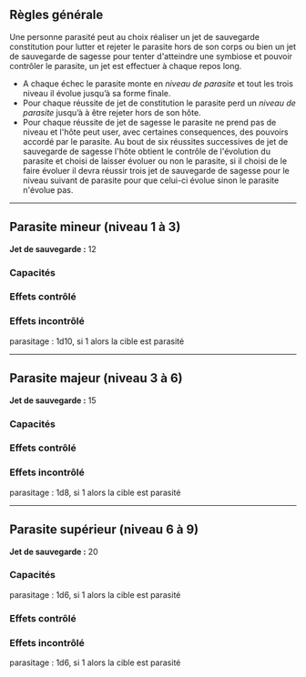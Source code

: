 ## Règles générale
Une personne parasité peut au choix réaliser un jet de sauvegarde constitution pour lutter et rejeter le parasite hors de son corps ou bien un jet de sauvegarde de sagesse pour tenter d'atteindre une symbiose et pouvoir contrôler le parasite, un jet est effectuer à chaque repos long.
- A chaque échec le parasite monte en *niveau de parasite* et tout les trois niveau il évolue jusqu’à sa forme finale. 
- Pour chaque réussite de jet de constitution le parasite perd un *niveau de parasite* jusqu’à à être rejeter hors de son hôte. 
- Pour chaque réussite de jet de sagesse le parasite ne prend pas de niveau et l'hôte peut user, avec certaines consequences, des pouvoirs accordé par le parasite. Au bout de six réussites successives de jet de sauvegarde de sagesse l'hôte obtient le contrôle de l'évolution du parasite et choisi de laisser évoluer ou non le parasite, si il choisi de le faire évoluer il devra réussir trois jet de sauvegarde de sagesse pour le niveau suivant de parasite pour que celui-ci évolue sinon le parasite n'évolue pas.
___
## Parasite mineur (niveau 1 à 3)
**Jet de sauvegarde :** 12
### Capacités
### Effets contrôlé
### Effets incontrôlé
parasitage : 1d10, si 1 alors la cible est parasité
___
## Parasite majeur (niveau 3 à 6)
**Jet de sauvegarde :** 15
### Capacités
### Effets contrôlé
### Effets incontrôlé
parasitage : 1d8, si 1 alors la cible est parasité

___
## Parasite supérieur (niveau 6 à 9)
**Jet de sauvegarde :** 20
### Capacités
parasitage : 1d6, si 1 alors la cible est parasité

### Effets contrôlé

### Effets incontrôlé
parasitage : 1d6, si 1 alors la cible est parasité

